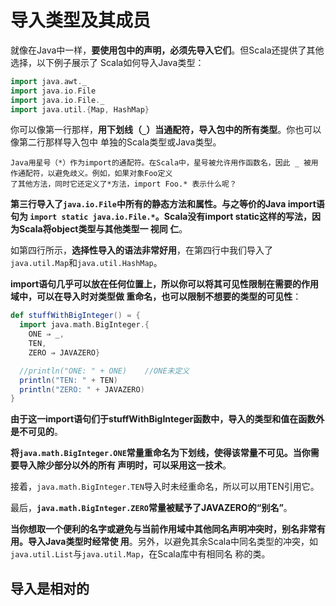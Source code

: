 导入类型及其成员
===================================================================================
就像在Java中一样，**要使用包中的声明，必须先导入它们**。但Scala还提供了其他选择，以下例子展示了
Scala如何导入Java类型：
```scala
import java.awt._
import java.io.File
import java.io.File._
import java.util.{Map, HashMap}
```
你可以像第一行那样，**用下划线（`_`）当通配符，导入包中的所有类型**。你也可以像第二行那样导入包中
单独的Scala类型或Java类型。
```
Java用星号（*）作为import的通配符。在Scala中，星号被允许用作函数名，因此 _ 被用作通配符，以避免歧义。例如，如果对象Foo定义
了其他方法，同时它还定义了*方法，import Foo.* 表示什么呢？
```
**第三行导入了`java.io.File`中所有的静态方法和属性。与之等价的Java import语句为
`import static java.io.File.*`。Scala没有import static这样的写法，因为Scala将object类型与其他类型一 视同
仁**。

如第四行所示，**选择性导入的语法非常好用**，在第四行中我们导入了`java.util.Map`和`java.util.HashMap`。

**import语句几乎可以放在任何位置上，所以你可以将其可见性限制在需要的作用域中，可以在导入时对类型做
重命名，也可以限制不想要的类型的可见性**：
```scala
def stuffWithBigInteger() = {
  import java.math.BigInteger.{
    ONE ⇒ _,
    TEN,
    ZERO ⇒ JAVAZERO}

  //println("ONE: " + ONE)    //ONE未定义
  println("TEN: " + TEN)
  println("ZERO: " + JAVAZERO)
}
```
**由于这一import语句们于stuffWithBigInteger函数中，导入的类型和值在函数外是不可见的**。

**将`java.math.BigInteger.ONE`常量重命名为下划线，使得该常量不可见。当你需要导入除少部分以外的所有
声明时，可以采用这一技术**。

接着，`java.math.BigInteger.TEN`导入时未经重命名，所以可以用TEN引用它。

最后，**`java.math.BigInteger.ZERO`常量被赋予了JAVAZERO的“别名”**。

**当你想取一个便利的名字或避免与当前作用域中其他同名声明冲突时，别名非常有用。导入Java类型时经常使
用**。另外，以避免其余Scala中同名类型的冲突，如`java.util.List`与`java.util.Map`，在Scala库中有相同名
称的类。

## 导入是相对的




